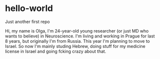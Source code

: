 # hello-world
Just another first repo

Hi, my name is Olga, I'm 24-year-old young researcher (or just MD who wants to believe) in Neuroscience. I'm living and working in Prague for last 8 years, but originally I'm from Russia. This year I'm planning to move to Israel. So now I'm mainly studing Hebrew, doing stuff for my medicine license in Israel and going fcking crazy about that. 
